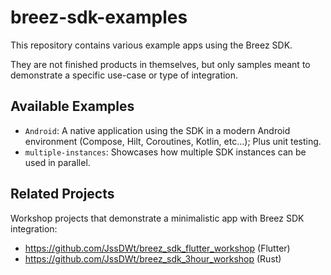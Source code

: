 # breez-sdk-examples

This repository contains various example apps using the Breez SDK.

They are not finished products in themselves, but only samples meant to demonstrate a specific use-case or type of integration.


## Available Examples

* `Android`: A native application using the SDK in a modern Android environment (Compose, Hilt, Coroutines, Kotlin, etc...); Plus unit testing.
* `multiple-instances`: Showcases how multiple SDK instances can be used in parallel.


## Related Projects

Workshop projects that demonstrate a minimalistic app with Breez SDK integration:

* https://github.com/JssDWt/breez_sdk_flutter_workshop (Flutter)
* https://github.com/JssDWt/breez_sdk_3hour_workshop (Rust)